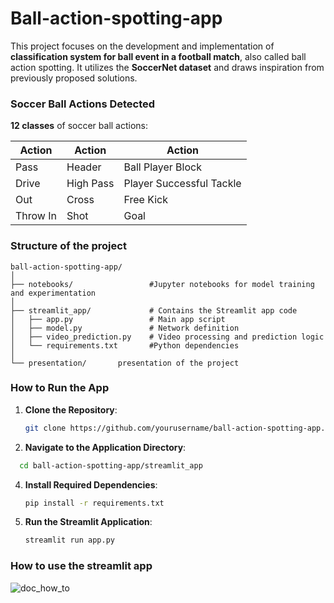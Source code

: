 # Ball-action-spotting-app
This project focuses on the development and implementation of **classification system for ball event in a football match**, also called ball action spotting.
It utilizes the **SoccerNet dataset** and draws inspiration from previously proposed solutions.

### Soccer Ball Actions Detected
**12 classes** of soccer ball actions:

| **Action**                | **Action**                  | **Action**                 |
|---------------------------|-----------------------------|----------------------------|
| Pass                       | Header                      | Ball Player Block           |
| Drive                      | High Pass                   | Player Successful Tackle    |
| Out                        | Cross                       | Free Kick                   |
| Throw In                   | Shot                        | Goal                        |


### Structure of the project
```
ball-action-spotting-app/
│
├── notebooks/                 #Jupyter notebooks for model training and experimentation
│
├── streamlit_app/             # Contains the Streamlit app code
│   ├── app.py                 # Main app script
│   ├── model.py               # Network definition 
│   ├── video_prediction.py    # Video processing and prediction logic
│   └── requirements.txt       #Python dependencies
│
└── presentation/       presentation of the project
```

### How to Run the App

1. **Clone the Repository**:
   ```bash
   git clone https://github.com/yourusername/ball-action-spotting-app.git
   ```
2. **Navigate to the Application Directory**:
```bash
  cd ball-action-spotting-app/streamlit_app
```
4. **Install Required Dependencies**:
   ```bash
   pip install -r requirements.txt
   ```
   
6. **Run the Streamlit Application**:
    ```bash
   streamlit run app.py
    ```

### How to use the streamlit app
![doc_how_to](https://github.com/user-attachments/assets/fe6c031a-32d8-4101-b7c9-e1f31bce43cb)
